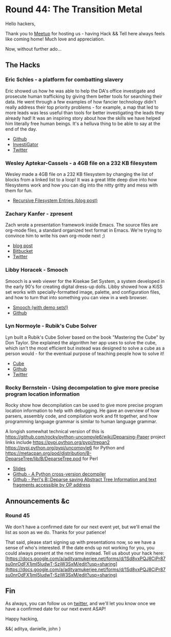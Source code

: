 # Round 44: The Transition Metal

Hello hackers,

Thank you to [Meetup](https://www.meetup.com/) for hosting us - having Hack && Tell here always feels like coming home! Much love and appreciation.

Now, without further ado...

## The Hacks


### Eric Schles - a platform for combatting slavery

Eric showed us how he was able to help the DA's office investigate and prosecute human trafficking by giving them better tools for searching their data. He went through a few examples of how fancier technology didn't really address their top priority problems - for example, a map that led to more leads was less useful than tools for better investigating the leads they already had! It was an inspiring story about how the skills we have helped him literally free human beings. It's a helluva thing to be able to say at the end of the day.

* [Github](https://github.com/EricSchles/investigator)
* [InvestiGator](https://investagator.herokuapp.com/)
* [Twitter](https://twitter.com/EricSchles)


### Wesley Aptekar-Cassels - a 4GB file on a 232 KB filesystem

Wesley made a 4GB file on a 232 KB filesystem by changing the list of blocks from a linked list to a loop! It was a great little deep dive into how filesystems work and how you can dig into the nitty gritty and mess with them for fun.

* [Recursive Filesystem Entries (blog post)](http://blog.wesleyac.com/posts/filesystem-recursion)


### Zachary Kanfer - zpresent

Zach wrote a presentation framework inside Emacs. The source files are org-mode files, a standard organized text format in Emacs. We're trying to convince him to write his own org-mode next ;)

* [blog post](http://zck.me/zpresent)
* [Bitbucket](https://bitbucket.org/zck/zpresent.el)
* [Twitter](https://twitter.com/zckzck)


### Libby Horacek - Smooch

Smooch is a web viewer for the Kisekae Set System, a system developed in the early 90's for creating digital dress-up dolls. Libby showed how a KiSS set works with specially-formatted image, palette, and configuration files, and how to turn that into something you can view in a web browser.

* [Smooch (with demo sets!)](http://emhoracek.github.io/smooch/)
* [Github](https://github.com/emhoracek/smooch)


### Lyn Normoyle - Rubik's Cube Solver

Lyn built a Rubik's Cube Solver based on the book "Mastering the Cube" by Don Taylor. She explained the algorithm her app uses to solve the cube, which isn't the most efficient but instead was designed to solve a cube as a person would - for the eventual purpose of teaching people how to solve it!

* [Cube](https://alinen.github.io/cube/Builds/)
* [Github](https://github.com/alinen/cube)
* [Twitter](https://twitter.com/_madsquirrel)


### Rocky Bernstein - Using decompolation to give more precise program location information

Rocky show how decompilation can be used to give more precise program location information to help with debugging. He gave an overview of how parsers, assembly code, and compilation work and fit together, and how programming language grammar is similar to human language grammar.

A longish somewhat technical version of this is https://github.com/rocky/python-uncompyle6/wiki/Deparsing-Paper  project links include https://pypi.python.org/pypi/trepan2 https://pypi.python.org/pypi/uncompyle6 for Python and https://metacpan.org/pod/distribution/B-DeparseTree/lib/B/DeparseTree.pod for Perl

* [Slides](http://rocky.github.io/NYC-Hackntell/#/)
* [Github - A Python cross-version decompiler](https://github.com/rocky/python-uncompyle6)
* [Github - Perl's B::Deparse saving Abstract Tree Information and text fragments accessible by OP address](https://github.com/rocky/p5-B-DeparseTree)


## Announcements &c


### Round 45

We don't have a confirmed date for our next event yet, but we'll email the list as soon as we do. Thanks for your patience!

That said, please start signing up with presentations now, so we have a sense of who's interested. If the date ends up not working for you, you could always present at the next time instead. Tell us about your hack here: [https://docs.google.com/a/adityamukerjee.net/forms/d/1Sd8vxPQJ8CiPr87su0nrOdFX1jmI5ludwT-SziW3SxM/edit?usp=sharing](https://docs.google.com/a/adityamukerjee.net/forms/d/1Sd8vxPQJ8CiPr87su0nrOdFX1jmI5ludwT-SziW3SxM/edit?usp=sharing)

## Fin

As always, you can follow us on [twitter](https://twitter.com/hackandtell), and we'll let you know once we have a confirmed date for our next event ASAP!

Happy hacking,

&&{ aditya, danielle, john }
